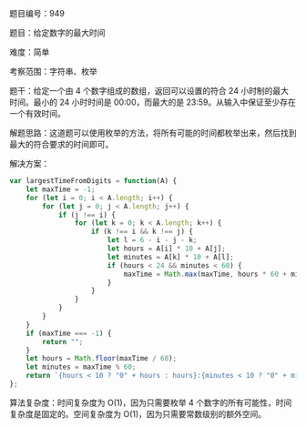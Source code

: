 题目编号：949

题目：给定数字的最大时间

难度：简单

考察范围：字符串、枚举

题干：给定一个由 4 个数字组成的数组，返回可以设置的符合 24 小时制的最大时间。最小的 24 小时时间是 00:00，而最大的是 23:59。从输入中保证至少存在一个有效时间。

解题思路：这道题可以使用枚举的方法，将所有可能的时间都枚举出来，然后找到最大的符合要求的时间即可。

解决方案：

```javascript
var largestTimeFromDigits = function(A) {
    let maxTime = -1;
    for (let i = 0; i < A.length; i++) {
        for (let j = 0; j < A.length; j++) {
            if (j !== i) {
                for (let k = 0; k < A.length; k++) {
                    if (k !== i && k !== j) {
                        let l = 6 - i - j - k;
                        let hours = A[i] * 10 + A[j];
                        let minutes = A[k] * 10 + A[l];
                        if (hours < 24 && minutes < 60) {
                            maxTime = Math.max(maxTime, hours * 60 + minutes);
                        }
                    }
                }
            }
        }
    }
    if (maxTime === -1) {
        return "";
    }
    let hours = Math.floor(maxTime / 60);
    let minutes = maxTime % 60;
    return `{hours < 10 ? "0" + hours : hours}:{minutes < 10 ? "0" + minutes : minutes}`;
};
```

算法复杂度：时间复杂度为 O(1)，因为只需要枚举 4 个数字的所有可能性，时间复杂度是固定的。空间复杂度为 O(1)，因为只需要常数级别的额外空间。